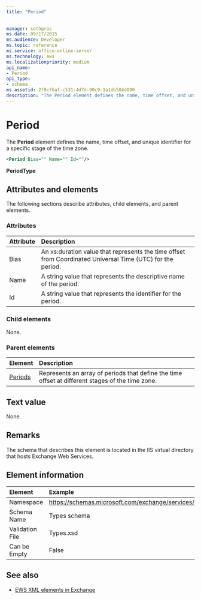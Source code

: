 ```yaml
---
title: "Period"
 
 
manager: sethgros
ms.date: 09/17/2015
ms.audience: Developer
ms.topic: reference
ms.service: office-online-server
ms.technology: ews
ms.localizationpriority: medium
api_name:
- Period
api_type:
- schema
ms.assetid: 2f9cf6af-c531-4d7d-90c9-1a1db504d890
description: "The Period element defines the name, time offset, and unique identifier for a specific stage of the time zone."
---
```


# Period

The **Period** element defines the name, time offset, and unique identifier for a specific stage of the time zone. 
  
```xml
<Period Bias="" Name="" Id=""/>
```

 **PeriodType**
## Attributes and elements

The following sections describe attributes, child elements, and parent elements.
  
### Attributes

|**Attribute**|**Description**|
|:-----|:-----|
|Bias  <br/> |An xs:duration value that represents the time offset from Coordinated Universal Time (UTC) for the period.  <br/> |
|Name  <br/> |A string value that represents the descriptive name of the period.  <br/> |
|Id  <br/> |A string value that represents the identifier for the period.  <br/> |
   
### Child elements

None.
  
### Parent elements

|**Element**|**Description**|
|:-----|:-----|
|[Periods](periods.md) <br/> |Represents an array of periods that define the time offset at different stages of the time zone.  <br/> |
   
## Text value

None.
  
## Remarks

The schema that describes this element is located in the IIS virtual directory that hosts Exchange Web Services.
  
## Element information

| Element | Example |
|:-----|:-----|
|Namespace  <br/> |https://schemas.microsoft.com/exchange/services/2006/types  <br/> |
|Schema Name  <br/> |Types schema  <br/> |
|Validation File  <br/> |Types.xsd  <br/> |
|Can be Empty  <br/> |False  <br/> |
   
## See also



- [EWS XML elements in Exchange](ews-xml-elements-in-exchange.md)

